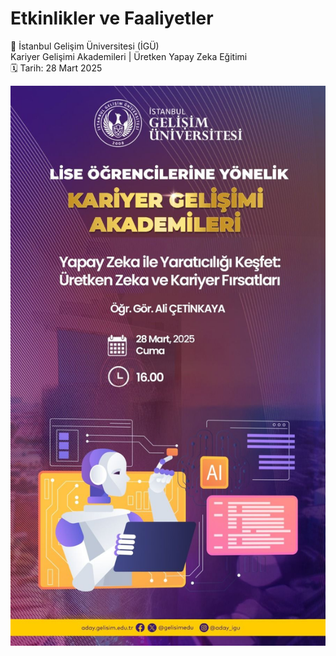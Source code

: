 # Etkinlikler ve Faaliyetler

📢 İstanbul Gelişim Üniversitesi (İGÜ)    
Kariyer Gelişimi Akademileri | Üretken Yapay Zeka Eğitimi    
🗓️ Tarih: 28 Mart 2025    

![alternatif metin](https://github.com/acetinkaya/etkinliklervefaaliyetler/blob/main/iguliseyz.jpeg)
